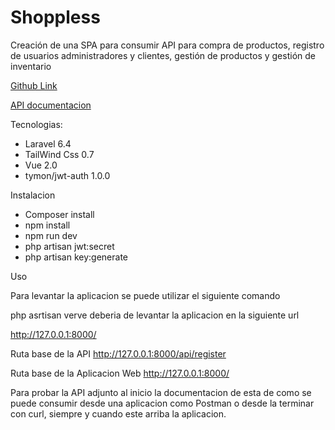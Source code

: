 

# Shoppless


Creación de una SPA  para consumir API para compra de productos, registro de usuarios administradores y clientes, gestión de productos y gestión de inventario

[Github Link ](https://github.com/CezMartinez/ogilvy_shop_app)

[API documentacion](https://documenter.getpostman.com/view/3605815/SVzz1yWH)

Tecnologias:

 - Laravel 6.4
 - TailWind Css 0.7
 - Vue 2.0
 - tymon/jwt-auth 1.0.0

Instalacion

 - Composer install
 - npm install
 - npm run dev
 - php artisan jwt:secret
 - php artisan key:generate
 
 Uso
 
 Para levantar la aplicacion se puede utilizar el siguiente comando
 
 php asrtisan verve deberia de levantar la aplicacion en la siguiente url
 
 http://127.0.0.1:8000/
 
 Ruta base de la API http://127.0.0.1:8000/api/register
 
 Ruta base de la Aplicacion Web http://127.0.0.1:8000/
 

 Para probar la API adjunto al inicio la documentacion de esta de como se puede consumir desde una aplicacion como Postman o desde la terminar con curl, siempre y cuando este arriba la aplicacion.
 
